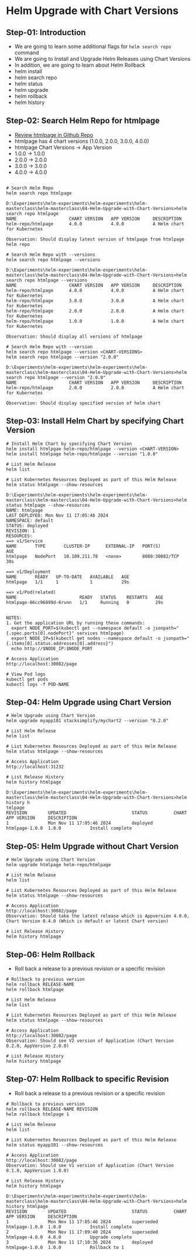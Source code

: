 # Helm Upgrade with Chart Versions



## Step-01: Introduction
- We are going to learn some additional flags for `helm search repo` command
- We are going to Install and Upgrade Helm Releases using Chart Versions
- In addition, we are going to learn about Helm Rollback 
- helm install
- helm search repo
- helm status
- helm upgrade
- helm rollback
- helm history




## Step-02: Search Helm Repo for htmlpage
- [Review htmlpage in Github Repo](hhttps://github.com/nileshzarkar/helm-charts/tags)
- htmlpage has 4 chart versions (1.0.0, 2.0.0, 3.0.0, 4.0.0)
- htmlpage Chart Versions -> App Version
- 1.0.0 -> 1.0.0
- 2.0.0 -> 2.0.0
- 3.0.0 -> 3.0.0
- 4.0.0 -> 4.0.0
```t

# Search Helm Repo
helm search repo htmlpage

D:\Experiments\helm-experiments\helm-experiments\helm-masterclass\helm-masterclass\04-Helm-Upgrade-with-Chart-Versions>helm search repo htmlpage
NAME                    CHART VERSION   APP VERSION     DESCRIPTION
helm-repo/htmlpage      4.0.0           4.0.0           A Helm chart for Kubernetes

Observation: Should display latest version of htmlpage from htmlpage helm repo

# Search Helm Repo with --versions
helm search repo htmlpage --versions

D:\Experiments\helm-experiments\helm-experiments\helm-masterclass\helm-masterclass\04-Helm-Upgrade-with-Chart-Versions>helm search repo htmlpage --versions
NAME                    CHART VERSION   APP VERSION     DESCRIPTION
helm-repo/htmlpage      4.0.0           4.0.0           A Helm chart for Kubernetes
helm-repo/htmlpage      3.0.0           3.0.0           A Helm chart for Kubernetes
helm-repo/htmlpage      2.0.0           2.0.0           A Helm chart for Kubernetes
helm-repo/htmlpage      1.0.0           1.0.0           A Helm chart for Kubernetes

Observation: Should display all versions of htmlpage

# Search Helm Repo with --version
helm search repo htmlpage --version <CHART-VERSIONS>
helm search repo htmlpage --version "2.0.0"

D:\Experiments\helm-experiments\helm-experiments\helm-masterclass\helm-masterclass\04-Helm-Upgrade-with-Chart-Versions>helm search repo htmlpage --version "2.0.0"
NAME                    CHART VERSION   APP VERSION     DESCRIPTION
helm-repo/htmlpage      2.0.0           2.0.0           A Helm chart for Kubernetes

Observation: Should display specified version of helm chart 
```




## Step-03: Install Helm Chart by specifying Chart Version
```t
# Install Helm Chart by specifying Chart Version
helm install htmlpgae helm-repo/htmlpage --version <CHART-VERSION>
helm install htmlpage helm-repo/htmlpage --version "1.0.0"

# List Helm Release
helm list 

# List Kubernetes Resources Deployed as part of this Helm Release
helm status htmlpage --show-resources

D:\Experiments\helm-experiments\helm-experiments\helm-masterclass\helm-masterclass\04-Helm-Upgrade-with-Chart-Versions>helm status htmlpage --show-resources
NAME: htmlpage
LAST DEPLOYED: Mon Nov 11 17:05:46 2024
NAMESPACE: default
STATUS: deployed
REVISION: 1
RESOURCES:
==> v1/Service
NAME       TYPE       CLUSTER-IP      EXTERNAL-IP   PORT(S)          AGE
htmlpage   NodePort   10.109.211.78   <none>        8080:30082/TCP   30s

==> v1/Deployment
NAME       READY   UP-TO-DATE   AVAILABLE   AGE
htmlpage   1/1     1            1           29s

==> v1/Pod(related)
NAME                        READY   STATUS    RESTARTS   AGE
htmlpage-86cc96899d-6rvnn   1/1     Running   0          29s


NOTES:
1. Get the application URL by running these commands:
  export NODE_PORT=$(kubectl get --namespace default -o jsonpath="{.spec.ports[0].nodePort}" services htmlpage)
  export NODE_IP=$(kubectl get nodes --namespace default -o jsonpath="{.items[0].status.addresses[0].address}")
  echo http://$NODE_IP:$NODE_PORT

# Access Application
http://localhost:30082/page

# View Pod logs
kubectl get pods
kubectl logs -f POD-NAME
```




## Step-04: Helm Upgrade using Chart Version
```t
# Helm Upgrade using Chart Version
helm upgrade myapp101 stacksimplify/mychart2 --version "0.2.0"

# List Helm Release
helm list 

# List Kubernetes Resources Deployed as part of this Helm Release
helm status htmlpage --show-resources

# Access Application
http://localhost:31232

# List Release History
helm history htmlpage

D:\Experiments\helm-experiments\helm-experiments\helm-masterclass\helm-masterclass\04-Helm-Upgrade-with-Chart-Versions>helm history h
tmlpage
REVISION        UPDATED                         STATUS          CHART           APP VERSION     DESCRIPTION
1               Mon Nov 11 17:05:46 2024        deployed        htmlpage-1.0.0  1.0.0           Install complete
```




## Step-05: Helm Upgrade without Chart Version
```t
# Helm Upgrade using Chart Version
helm upgrade htmlpage helm-repo/htmlpage

# List Helm Release
helm list 

# List Kubernetes Resources Deployed as part of this Helm Release
helm status htmlpage --show-resources

# Access Application
http://localhost:30082/page
Observation: Should take the latest release which is Appversion 4.0.0, Chart Version 0.4.0 (Which is default or latest Chart version)

# List Release History
helm history htmlpage
```




## Step-06: Helm Rollback
- Roll back a release to a previous revision or a specific revision
```t
# Rollback to previous version
helm rollback RELEASE-NAME 
helm rollback htmlpage

# List Helm Release
helm list 

# List Kubernetes Resources Deployed as part of this Helm Release
helm status htmlpage --show-resources

# Access Application
http://localhost:30082/page
Observation: Should see V2 version of Application (Chart Version 0.2.0, AppVersion 2.0.0)

# List Release History
helm history htmlpage
```




## Step-07: Helm Rollback to specific Revision
- Roll back a release to a previous revision or a specific revision
```t
# Rollback to previous version
helm rollback RELEASE-NAME REVISION
helm rollback htmlpage 1

# List Helm Release
helm list 

# List Kubernetes Resources Deployed as part of this Helm Release
helm status myapp101 --show-resources

# Access Application
http://localhost:30082/page
Observation: Should see V1 version of Application (Chart Version 0.1.0, AppVersion 1.0.0)

# List Release History
helm history htmlpage

D:\Experiments\helm-experiments\helm-experiments\helm-masterclass\helm-masterclass\04-Helm-Upgrade-with-Chart-Versions>helm history htmlpage
REVISION        UPDATED                         STATUS          CHART           APP VERSION     DESCRIPTION
1               Mon Nov 11 17:05:46 2024        superseded      htmlpage-1.0.0  1.0.0           Install complete
2               Mon Nov 11 17:09:40 2024        superseded      htmlpage-4.0.0  4.0.0           Upgrade complete
3               Mon Nov 11 17:10:36 2024        deployed        htmlpage-1.0.0  1.0.0           Rollback to 1

```



